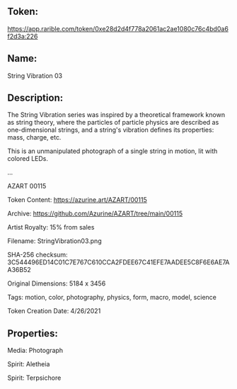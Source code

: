 ## Token:

https://app.rarible.com/token/0xe28d2d4f778a2061ac2ae1080c76c4bd0a6f2d3a:226

## Name:

String Vibration 03

## Description: 

The String Vibration series was inspired by a theoretical framework known as string theory, where the particles of particle physics are described as one-dimensional strings, and a string's vibration defines its properties: mass, charge, etc.

This is an unmanipulated photograph of a single string in motion, lit with colored LEDs.

...

AZART 00115

Token Content: https://azurine.art/AZART/00115

Archive: https://github.com/Azurine/AZART/tree/main/00115

Artist Royalty: 15% from sales

Filename: StringVibration03.png

SHA-256 checksum: 3C544496ED14C01C7E767C610CCA2FDEE67C41EFE7AADEE5C8F6E6AE7AA36B52

Original Dimensions: 5184 x 3456

Tags: motion, color, photography, physics, form, macro, model, science

Token Creation Date: 4/26/2021

## Properties:

Media: Photograph

Spirit: Aletheia

Spirit: Terpsichore

